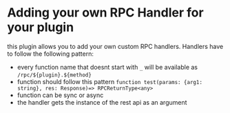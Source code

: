 # Adding your own RPC Handler for your plugin

this plugin allows you to add your own custom RPC handlers. Handlers have to follow the following pattern:

- every function name that doesnt start with `_` will be available as `/rpc/${plugin}.${method}`
- function should follow this pattern `function test(params: {arg1: string}, res: Response)=> RPCReturnType<any>`
- function can be sync or async
- the handler gets the instance of the rest api as an argument

